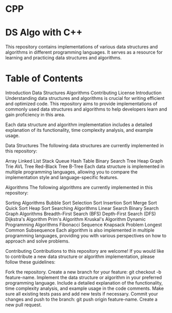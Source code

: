# CPP
<h1>DS Algo with C++</h1>
<p>This repository contains implementations of various data structures and algorithms in different programming languages. It serves as a resource for learning and practicing data structures and algorithms.</p>

<h1>Table of Contents</h1>
<span>Introduction</span>
<span>Data Structures</span>
<span>Algorithms</span>
<span>Contributing</span>
<span>License</span>
<span>Introduction</span>
Understanding data structures and algorithms is crucial for writing efficient and optimized code. This repository aims to provide implementations of commonly used data structures and algorithms to help developers learn and gain proficiency in this area.

Each data structure and algorithm implementation includes a detailed explanation of its functionality, time complexity analysis, and example usage.

Data Structures
The following data structures are currently implemented in this repository:

Array
Linked List
Stack
Queue
Hash Table
Binary Search Tree
Heap
Graph
Trie
AVL Tree
Red-Black Tree
B-Tree
Each data structure is implemented in multiple programming languages, allowing you to compare the implementation style and language-specific features.

Algorithms
The following algorithms are currently implemented in this repository:

Sorting Algorithms
Bubble Sort
Selection Sort
Insertion Sort
Merge Sort
Quick Sort
Heap Sort
Searching Algorithms
Linear Search
Binary Search
Graph Algorithms
Breadth-First Search (BFS)
Depth-First Search (DFS)
Dijkstra's Algorithm
Prim's Algorithm
Kruskal's Algorithm
Dynamic Programming Algorithms
Fibonacci Sequence
Knapsack Problem
Longest Common Subsequence
Each algorithm is also implemented in multiple programming languages, providing you with various perspectives on how to approach and solve problems.

Contributing
Contributions to this repository are welcome! If you would like to contribute a new data structure or algorithm implementation, please follow these guidelines:

Fork the repository.
Create a new branch for your feature: git checkout -b feature-name.
Implement the data structure or algorithm in your preferred programming language.
Include a detailed explanation of the functionality, time complexity analysis, and example usage in the code comments.
Make sure all existing tests pass and add new tests if necessary.
Commit your changes and push to the branch: git push origin feature-name.
Create a new pull request.
